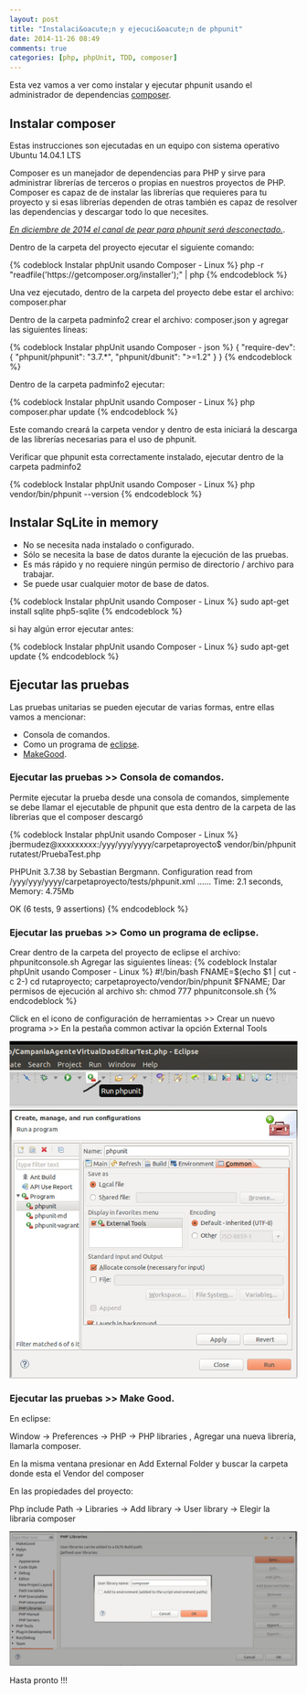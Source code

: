 ```yaml
---
layout: post
title: "Instalaci&oacute;n y ejecuci&oacute;n de phpunit"
date: 2014-11-26 08:49
comments: true
categories: [php, phpUnit, TDD, composer]
---
```

<p>Esta vez vamos a ver como instalar y ejecutar phpunit usando el administrador de dependencias <a href="https://getcomposer.org/" target="_blank">composer</a>.</p>
<!-- more -->
<h2>Instalar composer</h2>
<p>Estas instrucciones son ejecutadas en un equipo con sistema operativo Ubuntu 14.04.1 LTS</p>
<p>Composer es un manejador de dependencias para PHP y sirve para administrar librer&iacute;as de terceros o propias en nuestros proyectos de PHP.
Composer es capaz de de instalar las librer&iacute;as que requieres para tu proyecto y si esas librer&iacute;as dependen de otras tambi&eacute;n es capaz de resolver las dependencias y descargar todo lo que necesites.</p>
<p><i><a href="http://pear.phpunit.de/" target="_blank">En diciembre de 2014 el canal de pear para phpunit será desconectado.</a></i>.</p>
<p>Dentro de la carpeta del proyecto ejecutar el siguiente comando:</p>
{% codeblock Instalar phpUnit usando Composer - Linux %}
php -r "readfile('https://getcomposer.org/installer');" | php
{% endcodeblock %}
<p>Una vez ejecutado, dentro de la carpeta del proyecto debe estar el archivo: composer.phar</p>
<p>Dentro de la carpeta padminfo2 crear el archivo: composer.json y agregar las siguientes líneas:</p>
{% codeblock Instalar phpUnit usando Composer - json %}
{
    "require-dev": {
    "phpunit/phpunit": "3.7.*",
    "phpunit/dbunit": ">=1.2"    
    }
}
{% endcodeblock %}
<p>Dentro de la carpeta padminfo2 ejecutar:</p>
{% codeblock Instalar phpUnit usando Composer - Linux %}
php composer.phar update
{% endcodeblock %}
<p>Este comando creará la carpeta vendor y dentro de esta iniciará la descarga de las librerías necesarias para el uso de  phpunit.</p>
<p>Verificar que phpunit esta correctamente instalado, ejecutar dentro de la carpeta padminfo2</p>
{% codeblock Instalar phpUnit usando Composer - Linux %}
php vendor/bin/phpunit --version
{% endcodeblock %}
<h2>Instalar SqLite in memory</h2>
<ul>
<li>No se necesita nada instalado o configurado. </li>
<li>Sólo se necesita la base de datos durante la ejecución de las pruebas.</li>
<li>Es más rápido y no requiere ningún permiso de directorio / archivo para trabajar.</li>
<li>Se puede usar cualquier motor de base de datos.</li>
</ul>
{% codeblock Instalar phpUnit usando Composer - Linux %}
sudo apt-get install sqlite php5-sqlite
{% endcodeblock %}
<p>si hay algún error ejecutar antes:</p>
{% codeblock Instalar phpUnit usando Composer - Linux %}
sudo apt-get update
{% endcodeblock %}
<h2>Ejecutar las pruebas</h2>
<p>Las pruebas unitarias se pueden ejecutar de varias formas, entre ellas vamos a mencionar:</p>
<ul>
<li>Consola de comandos.</li>
<li>Como un programa de <a href="https://eclipse.org/pdt/" target="_blank">eclipse</a>.</li>
<li><a href="http://piece-framework.com/projects/makegood/wiki" target="_blank">MakeGood</a>.</li>
</ul>
<h3>Ejecutar las pruebas >> Consola de comandos.</h3>
<p> Permite ejecutar la prueba desde una consola de comandos, simplemente se debe llamar el ejecutable de phpunit que esta dentro de la carpeta de las librerias que el composer descarg&oacute;</p>
{% codeblock Instalar phpUnit usando Composer - Linux %}
jbermudez@xxxxxxxxx:/yyy/yyy/yyyy/carpetaproyecto$ vendor/bin/phpunit  rutatest/PruebaTest.php

PHPUnit 3.7.38 by Sebastian Bergmann.
Configuration read from /yyy/yyy/yyyy/carpetaproyecto/tests/phpunit.xml
......
Time: 2.1 seconds, Memory: 4.75Mb

OK (6 tests, 9 assertions)
{% endcodeblock %}

<h3>Ejecutar las pruebas >> Como un programa de eclipse.</h3>

Crear dentro de la carpeta del proyecto de eclipse el archivo: phpunitconsole.sh
Agregar las siguientes líneas:
{% codeblock Instalar phpUnit usando Composer - Linux %}
#!/bin/bash
FNAME=$(echo $1 | cut -c 2-)
cd rutaproyecto;
carpetaproyecto/vendor/bin/phpunit  $FNAME;
Dar permisos de ejecución al archivo sh:
chmod 777 phpunitconsole.sh
{% endcodeblock %}
<p>Click en el icono de configuración de herramientas >> Crear un nuevo programa  >> En la pestaña common activar la opción External Tools </p>
<img src="/images/paso1.jpg" alt="Ejecuión desde línea de comandos"/>
<img src="/images/paso4.jpg"  alt="Make agregar la librer&iacute;a"/>
<h3>Ejecutar las pruebas >> Make Good.</h3>

<p>En eclipse:</p>
<p>
Window → Preferences → PHP → PHP libraries  , Agregar una nueva librería, llamarla composer.</p>
<p>En la misma ventana presionar en Add External Folder y buscar la carpeta donde esta el Vendor del composer</p>
<p>En las propiedades del proyecto:</p>
<p>Php include Path  →  Libraries →  Add library → User library → Elegir la libraria composer</p>

<img src="/images/makegoodpaso1.jpg"  alt="Make agregar la librer&iacute;a"/>



Hasta pronto !!!


